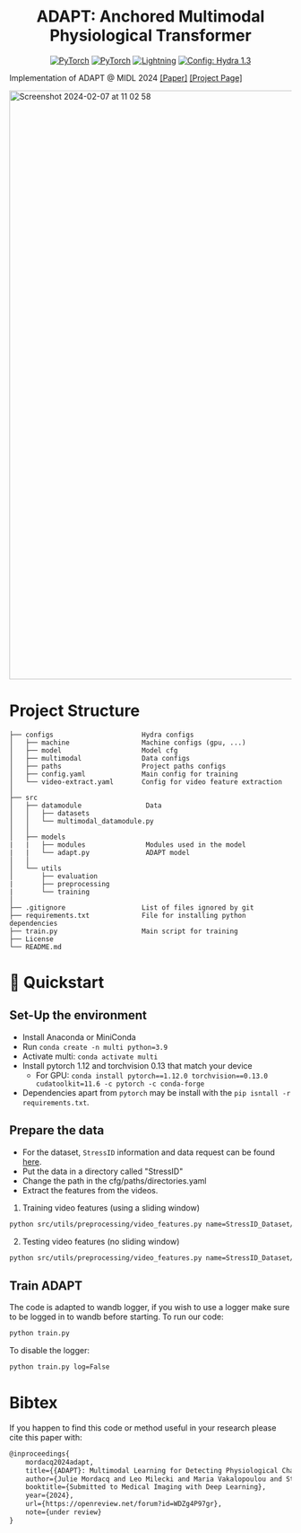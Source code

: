 
<div align="center">
<h1>ADAPT: Anchored Multimodal Physiological Transformer</h1>
<a href="https://www.python.org/"><img alt="PyTorch" src="https://img.shields.io/badge/Python-3776AB?logo=python&logoColor=fff"></a>
<a href="https://pytorch.org/get-started/locally/"><img alt="PyTorch" src="https://img.shields.io/badge/PyTorch-ee4c2c?logo=pytorch&logoColor=white"></a>
<a href="https://pytorchlightning.ai/"><img alt="Lightning" src="https://img.shields.io/badge/-Lightning-792ee5?logo=pytorchlightning&logoColor=white"></a>
<a href="https://hydra.cc/"><img alt="Config: Hydra 1.3" src="https://img.shields.io/badge/Config-Hydra-89b8cd"></a>
</div>

Implementation of ADAPT @ MIDL 2024  [[Paper]](https://openreview.net/pdf?id=WDZg4P97gr) [[Project Page]](https://jumdc.github.io/adapt/)


<img width="1049" alt="Screenshot 2024-02-07 at 11 02 58" src="https://github.com/jumdc/ADAPT/assets/62952163/15fb6500-94b5-4237-94d5-0670a1b4b8d7">


# Project Structure
```
├── configs                      Hydra configs
│   ├── machine                  Machine configs (gpu, ...)
│   ├── model                    Model cfg
│   ├── multimodal               Data configs
│   ├── paths                    Project paths configs
│   ├── config.yaml              Main config for training
│   └── video-extract.yaml       Config for video feature extraction 
│
├── src                    
│   ├── datamodule                Data
│   │   ├── datasets             
│   │   └── multimodal_datamodule.py        
│   │
│   ├── models   
|   |   ├── modules               Modules used in the model
|   |   └── adapt.py              ADAPT model       
│   │     
│   └── utils   
│       ├── evaluation          
|       ├── preprocessing     
|       └── training                  
│
├── .gitignore                   List of files ignored by git
├── requirements.txt             File for installing python dependencies
├── train.py                     Main script for training
├── License                      
└── README.md
```

# 🚀 Quickstart
## Set-Up the environment
- Install Anaconda or MiniConda
- Run `conda create -n multi python=3.9`
- Activate multi: `conda activate multi`
- Install pytorch 1.12 and torchvision 0.13 that match your device
    - For GPU: 
    `conda install pytorch==1.12.0 torchvision==0.13.0 cudatoolkit=11.6 -c pytorch -c conda-forge`
- Dependencies apart from `pytorch` may be install with the `pip isntall -r requirements.txt`.

## Prepare the data
- For the dataset, $\texttt{StressID}$ information and data request can be found [here](https://project.inria.fr/stressid/).
- Put the data in a directory called "StressID"
- Change the path in the cfg/paths/directories.yaml
- Extract the features from the videos. 


1. Training video features (using a sliding window)
```bash
python src/utils/preprocessing/video_features.py name=StressID_Dataset/train_video_features.txt
```
2. Testing video features (no sliding window)
```bash
python src/utils/preprocessing/video_features.py name=StressID_Dataset/test_video_features.txt  dataset.video.window=null dataset.hyperparams.batch_size=1 dataset.video.step=null
```

## Train ADAPT

The code is adapted to wandb logger, if you wish to use a logger make sure to be logged in to wandb before starting.
To run our code: 

```bash
python train.py
```

To disable the logger:
```bash
python train.py log=False
```

# Bibtex
If you happen to find this code or method useful in your research please cite this paper with: 
```latex
@inproceedings{
    mordacq2024adapt,
    title={{ADAPT}: Multimodal Learning for Detecting Physiological Changes under Missing Modalities},
    author={Julie Mordacq and Leo Milecki and Maria Vakalopoulou and Steve Oudot and Vicky Kalogeiton},
    booktitle={Submitted to Medical Imaging with Deep Learning},
    year={2024},
    url={https://openreview.net/forum?id=WDZg4P97gr},
    note={under review}
}
```